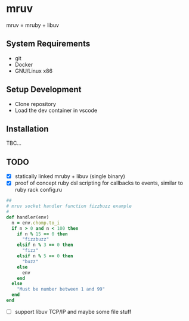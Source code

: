# mruv
mruv = mruby + libuv

## System Requirements
- git
- Docker
- GNU/Linux x86

## Setup Development
- Clone repository
- Load the dev container in vscode

## Installation
TBC...

## TODO
- [x] statically linked mruby + libuv (single binary)
- [x] proof of concept ruby dsl scripting for callbacks to events, similar to ruby rack config.ru
```rb
##
# mruv socket handler function fizzbuzz example
#
def handler(env)
  n = env.chomp.to_i
  if n > 0 and n < 100 then
    if n % 15 == 0 then
      "fizzbuzz"
    elsif n % 3 == 0 then
      "fizz"
    elsif n % 5 == 0 then
      "buzz"
    else
      env
    end
  else
    "Must be number between 1 and 99"
  end
end

```
- [ ] support libuv TCP/IP and maybe some file stuff

